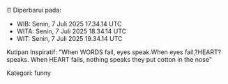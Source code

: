 ⏰ Diperbarui pada:
- WIB: Senin, 7 Juli 2025 17.34.14 UTC
- WITA: Senin, 7 Juli 2025 18.34.14 UTC
- WIT: Senin, 7 Juli 2025 19.34.14 UTC

Kutipan Inspiratif:
"When WORDS fail, eyes speak.When eyes fail,?HEART? speaks. When HEART fails, nothing speaks they put cotton in the nose"


Kategori: funny

